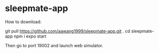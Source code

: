 # sleepmate-app

How to download:

git pull https://github.com/aawang1999/sleepmate-app.git .
cd sleepmate-app
npm i
expo start

Then go to port 19002 and launch web simulator.
